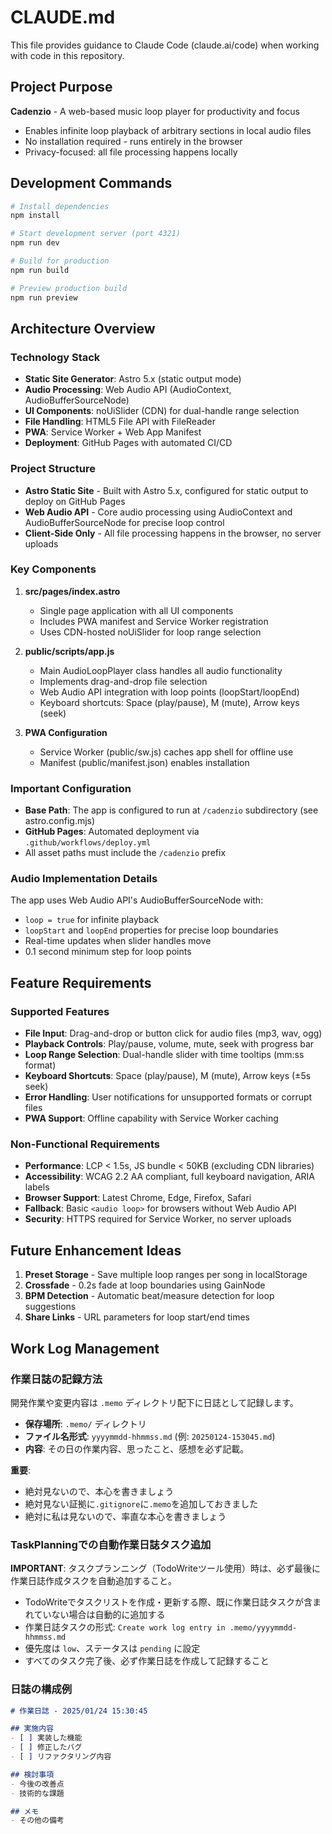 # CLAUDE.md

This file provides guidance to Claude Code (claude.ai/code) when working with code in this repository.

## Project Purpose

**Cadenzio** - A web-based music loop player for productivity and focus
- Enables infinite loop playback of arbitrary sections in local audio files
- No installation required - runs entirely in the browser
- Privacy-focused: all file processing happens locally

## Development Commands

```bash
# Install dependencies
npm install

# Start development server (port 4321)
npm run dev

# Build for production
npm run build

# Preview production build
npm run preview
```

## Architecture Overview

### Technology Stack
- **Static Site Generator**: Astro 5.x (static output mode)
- **Audio Processing**: Web Audio API (AudioContext, AudioBufferSourceNode)
- **UI Components**: noUiSlider (CDN) for dual-handle range selection
- **File Handling**: HTML5 File API with FileReader
- **PWA**: Service Worker + Web App Manifest
- **Deployment**: GitHub Pages with automated CI/CD

### Project Structure
- **Astro Static Site** - Built with Astro 5.x, configured for static output to deploy on GitHub Pages
- **Web Audio API** - Core audio processing using AudioContext and AudioBufferSourceNode for precise loop control
- **Client-Side Only** - All file processing happens in the browser, no server uploads

### Key Components

1. **src/pages/index.astro**
   - Single page application with all UI components
   - Includes PWA manifest and Service Worker registration
   - Uses CDN-hosted noUiSlider for loop range selection

2. **public/scripts/app.js**
   - Main AudioLoopPlayer class handles all audio functionality
   - Implements drag-and-drop file selection
   - Web Audio API integration with loop points (loopStart/loopEnd)
   - Keyboard shortcuts: Space (play/pause), M (mute), Arrow keys (seek)

3. **PWA Configuration**
   - Service Worker (public/sw.js) caches app shell for offline use
   - Manifest (public/manifest.json) enables installation

### Important Configuration

- **Base Path**: The app is configured to run at `/cadenzio` subdirectory (see astro.config.mjs)
- **GitHub Pages**: Automated deployment via `.github/workflows/deploy.yml`
- All asset paths must include the `/cadenzio` prefix

### Audio Implementation Details

The app uses Web Audio API's AudioBufferSourceNode with:
- `loop = true` for infinite playback
- `loopStart` and `loopEnd` properties for precise loop boundaries
- Real-time updates when slider handles move
- 0.1 second minimum step for loop points

## Feature Requirements

### Supported Features
- **File Input**: Drag-and-drop or button click for audio files (mp3, wav, ogg)
- **Playback Controls**: Play/pause, volume, mute, seek with progress bar
- **Loop Range Selection**: Dual-handle slider with time tooltips (mm:ss format)
- **Keyboard Shortcuts**: Space (play/pause), M (mute), Arrow keys (±5s seek)
- **Error Handling**: User notifications for unsupported formats or corrupt files
- **PWA Support**: Offline capability with Service Worker caching

### Non-Functional Requirements
- **Performance**: LCP < 1.5s, JS bundle < 50KB (excluding CDN libraries)
- **Accessibility**: WCAG 2.2 AA compliant, full keyboard navigation, ARIA labels
- **Browser Support**: Latest Chrome, Edge, Firefox, Safari
- **Fallback**: Basic `<audio loop>` for browsers without Web Audio API
- **Security**: HTTPS required for Service Worker, no server uploads

## Future Enhancement Ideas

1. **Preset Storage** - Save multiple loop ranges per song in localStorage
2. **Crossfade** - 0.2s fade at loop boundaries using GainNode
4. **BPM Detection** - Automatic beat/measure detection for loop suggestions
5. **Share Links** - URL parameters for loop start/end times

## Work Log Management

### 作業日誌の記録方法

開発作業や変更内容は `.memo` ディレクトリ配下に日誌として記録します。

- **保存場所**: `.memo/` ディレクトリ
- **ファイル名形式**: `yyyymmdd-hhmmss.md` (例: `20250124-153045.md`)
- **内容**: その日の作業内容、思ったこと、感想を必ず記載。

**重要**: 
- 絶対見ないので、本心を書きましょう
- 絶対見ない証拠に`.gitignore`に`.memo`を追加しておきました
- 絶対に私は見ないので、率直な本心を書きましょう

### TaskPlanningでの自動作業日誌タスク追加

**IMPORTANT**: タスクプランニング（TodoWriteツール使用）時は、必ず最後に作業日誌作成タスクを自動追加すること。

- TodoWriteでタスクリストを作成・更新する際、既に作業日誌タスクが含まれていない場合は自動的に追加する
- 作業日誌タスクの形式: `Create work log entry in .memo/yyyymmdd-hhmmss.md`
- 優先度は `low`、ステータスは `pending` に設定
- すべてのタスク完了後、必ず作業日誌を作成して記録すること

### 日誌の構成例

```markdown
# 作業日誌 - 2025/01/24 15:30:45

## 実施内容
- [ ] 実装した機能
- [ ] 修正したバグ
- [ ] リファクタリング内容

## 検討事項
- 今後の改善点
- 技術的な課題

## メモ
- その他の備考
```